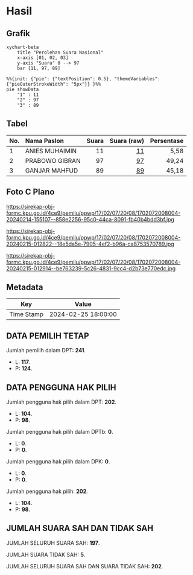 # Hasil

## Grafik

```mermaid
xychart-beta
    title "Perolehan Suara Nasional"
    x-axis [01, 02, 03]
    y-axis "Suara" 0 --> 97
    bar [11, 97, 89]
```

```mermaid
%%{init: {"pie": {"textPosition": 0.5}, "themeVariables": {"pieOuterStrokeWidth": "5px"}} }%%
pie showData
    "1" : 11
    "2" : 97
    "3" : 89
```

## Tabel

| No. | Nama Paslon    | Suara | Suara (raw) | Persentase |
|:--- |:-------------- | -----:| -----------:| ----------:|
| 1   | ANIES MUHAIMIN | 11    | [11][p-1]   | 5,58       |
| 2   | PRABOWO GIBRAN | 97    | [97][p-2]   | 49,24      |
| 3   | GANJAR MAHFUD  | 89    | [89][p-3]   | 45,18      |


[p-1]: https://github.com/gigit-pemilu/pemilu-2024/blob/main/pilpres/hitung-suara/sub/17-bengkulu/sub/02-rejang-lebong/sub/07-padang-ulak-tanding/sub/2008-belumai-ii/sub/004-tps/sub/paslon-1.txt
[p-2]: https://github.com/gigit-pemilu/pemilu-2024/blob/main/pilpres/hitung-suara/sub/17-bengkulu/sub/02-rejang-lebong/sub/07-padang-ulak-tanding/sub/2008-belumai-ii/sub/004-tps/sub/paslon-2.txt
[p-3]: https://github.com/gigit-pemilu/pemilu-2024/blob/main/pilpres/hitung-suara/sub/17-bengkulu/sub/02-rejang-lebong/sub/07-padang-ulak-tanding/sub/2008-belumai-ii/sub/004-tps/sub/paslon-3.txt

## Foto C Plano

https://sirekap-obj-formc.kpu.go.id/4ce9/pemilu/ppwp/17/02/07/20/08/1702072008004-20240214-155107--858e2256-95c0-44ca-8091-fb40b4bdd3bf.jpg

https://sirekap-obj-formc.kpu.go.id/4ce9/pemilu/ppwp/17/02/07/20/08/1702072008004-20240215-012822--18e5da5e-7905-4ef2-b96a-ca8753570789.jpg

https://sirekap-obj-formc.kpu.go.id/4ce9/pemilu/ppwp/17/02/07/20/08/1702072008004-20240215-012914--be763239-5c26-4831-9cc4-d2b73e770edc.jpg


## Metadata

| Key        | Value               |
| ---------- | ------------------- |
| Time Stamp | 2024-02-25 18:00:00 |


## DATA PEMILIH TETAP

Jumlah pemilih dalam DPT: **241**.
 * L: **117**.
 * P: **124**.

## DATA PENGGUNA HAK PILIH

Jumlah pengguna hak pilih dalam DPT: **202**.
 * L: **104**.
 * P: **98**.

Jumlah pengguna hak pilih dalam DPTb: **0**.
 * L: **0**.
 * P: **0**.

Jumlah pengguna hak pilih dalam DPK: **0**.
 * L: **0**.
 * P: **0**.

Jumlah pengguna hak pilih: **202**.
 * L: **104**.
 * P: **98**.

## JUMLAH SUARA SAH DAN TIDAK SAH

JUMLAH SELURUH SUARA SAH: **197**.

JUMLAH SUARA TIDAK SAH: **5**.

JUMLAH SELURUH SUARA SAH DAN SUARA TIDAK SAH: **202**.


